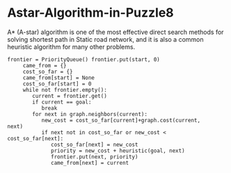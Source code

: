# Astar-Algorithm-in-Puzzle8
A* (A-star) algorithm is one of the most effective direct search methods for solving shortest path in Static road network, and it is also a common heuristic algorithm for many other problems.
```
frontier = PriorityQueue() frontier.put(start, 0)
     came_from = {}
     cost_so_far = {}
     came_from[start] = None
     cost_so_far[start] = 0
     while not frontier.empty():
        current = frontier.get()
        if current == goal:
           break
        for next in graph.neighbors(current):
           new_cost = cost_so_far[current]+graph.cost(current,
next)
           if next not in cost_so_far or new_cost <
cost_so_far[next]:
              cost_so_far[next] = new_cost
              priority = new_cost + heuristic(goal, next)
              frontier.put(next, priority)
              came_from[next] = current
```
